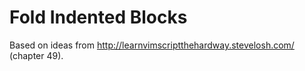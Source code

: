 Fold Indented Blocks
====

Based on ideas from http://learnvimscriptthehardway.stevelosh.com/ (chapter 49).
